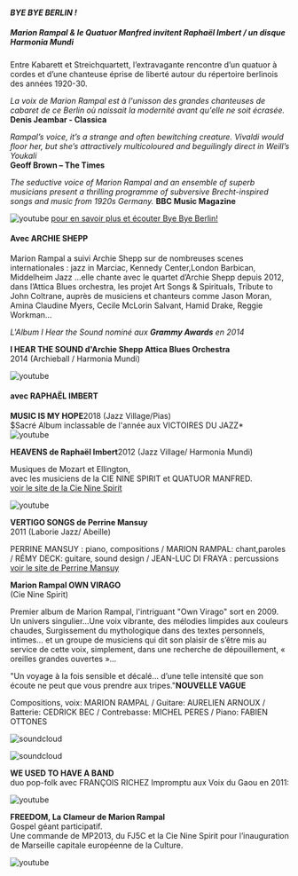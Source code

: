 



#### ***BYE BYE BERLIN !***  
##### **Marion Rampal & le Quatuor Manfred *invitent* Raphaël Imbert**   / un disque **Harmonia Mundi**  

Entre Kabarett et Streichquartett, l’extravagante rencontre d’un quatuor à cordes et d’une chanteuse éprise de liberté autour du répertoire berlinois des années 1920-30.  

*La voix de Marion Rampal est à l'unisson des grandes chanteuses de cabaret de ce Berlin où naissait la modernité avant qu'elle ne soit écrasée.*   
**Denis Jeambar - Classica**  

*Rampal’s voice, it’s a strange and often bewitching creature. Vivaldi would floor her, but she’s attractively multicoloured and beguilingly direct in Weill’s Youkali*  
**Geoff Brown – The Times**  

*The seductive voice of Marion Rampal and an ensemble of superb musicians present a thrilling programme of subversive Brecht-inspired songs and music from 1920s Germany.*
**BBC Music Magazine**





![youtube](https://youtu.be/Ib10Fx3aMRo)
[pour en savoir plus et écouter Bye Bye Berlin!](http://www.harmoniamundi.com/#!/albums/2415)




#### **Avec ARCHIE SHEPP**

Marion Rampal a suivi Archie Shepp sur de nombreuses scenes internationales : jazz in Marciac, Kennedy Center,London Barbican, Middelheim Jazz ...elle chante avec le quartet d’Archie Shepp depuis 2012, dans l’Attica Blues orchestra, les projet Art Songs & Spirituals, Tribute to John Coltrane, auprès de musiciens et chanteurs comme Jason Moran, Amina Claudine Myers, Cecile McLorin Salvant, Hamid Drake, Reggie Workman...


*L'Album I Hear the Sound nominé aux **Grammy Awards** en 2014*

**I HEAR THE SOUND d'Archie Shepp Attica Blues Orchestra**  
2014 (Archieball / Harmonia Mundi)

![youtube](https://youtu.be/sU_PTQFJA8s?list=PL5qp3t801Mh923DRfUMJ1W5tnV1H0V0C-)

#### **avec RAPHAËL IMBERT**  

**MUSIC IS MY HOPE**2018 (Jazz Village/Pias)  
$Sacré Album inclassable de l'année aux VICTOIRES DU JAZZ*  
![youtube](https://www.youtube.com/watch?v=TqkI1KRPy_Y)

**HEAVENS de Raphaël Imbert**2012 (Jazz Village/ Harmonia Mundi)  

Musiques de Mozart et Ellington,   
avec les musiciens de la CIE NINE SPIRIT et QUATUOR MANFRED.  
[voir le site de la Cie Nine Spirit](http://www.ninespirit.org)

![youtube](https://youtu.be/5T9svbibvs8?list=PL5qp3t801Mh923DRfUMJ1W5tnV1H0V0C-)

**VERTIGO SONGS de Perrine Mansuy**  
2011 (Laborie Jazz/ Abeille)  

PERRINE MANSUY : piano, compositions / MARION RAMPAL: chant,paroles / RÉMY DECK: guitare, sound design / JEAN-LUC DI FRAYA : percussions   
[voir le site de Perrine Mansuy](http://www.perrinemansuy.com/)

**Marion Rampal OWN VIRAGO**   
(Cie Nine Spirit)   

Premier album de Marion Rampal, l'intriguant "Own Virago" sort en 2009.
Un univers singulier...Une voix vibrante, des mélodies limpides aux couleurs chaudes, Surgissement du mythologique dans des textes personnels, intimes... et un groupe de musiciens qui dit son plaisir de s’être mis au service de cette voix, simplement, dans une recherche de dépouillement, « oreilles grandes ouvertes »…

"Un voyage à la fois sensible et décalé... d’une telle intensité que son écoute ne peut que vous prendre aux tripes."**NOUVELLE VAGUE**  

Compositions, voix: MARION RAMPAL / Guitare: AURELIEN ARNOUX / Batterie: CEDRICK BEC / Contrebasse: MICHEL PERES / Piano: FABIEN OTTONES  

![soundcloud](https://soundcloud.com/marion-rampal/sets/marion-rampal-own-virago-2009)


![soundcloud](https://soundcloud.com/perrinemansuy/sets/vertigo-songs)

**WE USED TO HAVE A BAND**  
duo pop-folk avec FRANÇOIS RICHEZ
Impromptu aux Voix du Gaou en 2011:

![youtube](https://youtu.be/04iTwBz1xNw?list=PL5qp3t801Mh923DRfUMJ1W5tnV1H0V0C-)


**FREEDOM, La Clameur de Marion Rampal**  
Gospel géant participatif.  
Une commande de MP2013, du FJ5C et la Cie Nine Spirit pour l’inauguration de Marseille capitale européenne de la Culture. 

![youtube](https://youtu.be/gZer0BjHwuw?list=PL5qp3t801Mh923DRfUMJ1W5tnV1H0V0C-)



